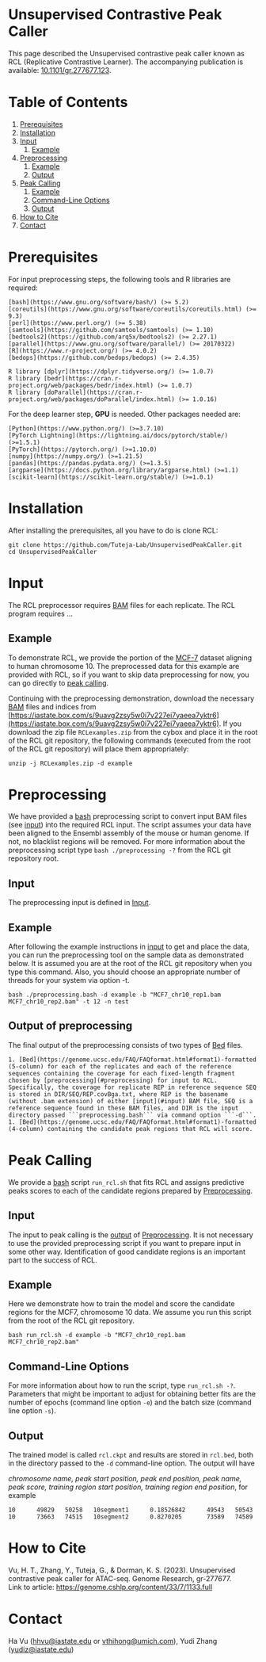 # Unsupervised Contrastive Peak Caller
This page described the Unsupervised contrastive peak caller known as RCL (Replicative Contrastive Learner).
The accompanying publication is available: [10.1101/gr.277677.123](https://doi.org/10.1101/gr.277677.123).

# Table of Contents
1. [Prerequisites](#prerequisites)
1. [Installation](#installation)
1. [Input](#input)
	1. [Example](#data_example)
1. [Preprocessing](#preprocessing)
	1. [Example](#preprocessing_example)
	1. [Output](#preprocessing_output)
1. [Peak Calling](#peakcalling)
	1. [Example](#peakcalling_example)
	1. [Command-Line Options](#peakcalling_options)
	1. [Output](#peakcalling_output)
1. [How to Cite](#cite)
1. [Contact](#contact)

# Prerequisites <a name = "prerequisites" />
For input preprocessing steps, the following tools and R libraries are required:
```
[bash](https://www.gnu.org/software/bash/) (>= 5.2)
[coreutils](https://www.gnu.org/software/coreutils/coreutils.html) (>= 9.3)
[perl](https://www.perl.org/) (>= 5.38)
[samtools](https://github.com/samtools/samtools) (>= 1.10)
[bedtools2](https://github.com/arq5x/bedtools2) (>= 2.27.1)
[parallel](https://www.gnu.org/software/parallel/) (>= 20170322)
[R](https://www.r-project.org/) (>= 4.0.2)
[bedops](https://github.com/bedops/bedops) (>= 2.4.35)

R library [dplyr](https://dplyr.tidyverse.org/) (>= 1.0.7)
R library [bedr](https://cran.r-project.org/web/packages/bedr/index.html) (>= 1.0.7)
R library [doParallel](https://cran.r-project.org/web/packages/doParallel/index.html) (>= 1.0.16)
```
For the deep learner step, **GPU** is needed. Other packages needed are:
```
[Python](https://www.python.org/) (>=3.7.10)
[PyTorch Lightning](https://lightning.ai/docs/pytorch/stable/) (>=1.5.1)
[PyTorch](https://pytorch.org/) (>=1.10.0)
[numpy](https://numpy.org/) (>=1.21.5)
[pandas](https://pandas.pydata.org/) (>=1.3.5)
[argparse](https://docs.python.org/library/argparse.html) (>=1.1)
[scikit-learn](https://scikit-learn.org/stable/) (>=1.0.1)
```

# Installation <a name = "installation" />

After installing the prerequisites, all you have to do is clone RCL:

```
git clone https://github.com/Tuteja-Lab/UnsupervisedPeakCaller.git
cd UnsupervisedPeakCaller
```

# Input <a name = "input" />

The RCL preprocessor requires [BAM](https://en.wikipedia.org/wiki/Binary_Alignment_Map) files for each replicate.
The RCL program requires ...

## Example <a name = "data_example" />
To demonstrate RCL, we provide the portion of the [MCF-7](https://www.encodeproject.org/search/?type=Experiment&searchTerm=ENCSR422SUG) dataset aligning to human chromosome 10.
The preprocessed data for this example are provided with RCL, so if you want to skip data preprocessing for now, you can go directly to [peak calling](#peakcalling).

Continuing with the preprocessing demonstration, download the necessary [BAM](https://en.wikipedia.org/wiki/Binary_Alignment_Map) files and indices from [https://iastate.box.com/s/9uavg2zsy5w0i7v227ei7yaeea7yktr6](https://iastate.box.com/s/9uavg2zsy5w0i7v227ei7yaeea7yktr6).
If you download the zip file ```RCLexamples.zip``` from the cybox and place it in the root of the RCL git repository, the following commands (executed from the root of the RCL git repository) will place them appropriately:

```
unzip -j RCLexamples.zip -d example
```

# Preprocessing <a name = "preprocessing" />
We have provided a [bash](https://www.gnu.org/software/bash/) preprocessing script to convert input BAM files (see [input](#input)) into the required RCL input.
The script assumes your data have been aligned to the Ensembl assembly of the mouse or human genome.
If not, no blacklist regions will be removed.
For more information about the preprocessing script type ```bash ./preprocessing -?``` from the RCL git repository root.

## Input <a name = "preprocessing_input" />
The preprocessing input is defined in [Input](#input).

## Example <a name = "preprocessing_example" />
After following the example instructions in [input](data_example) to get and place the data, you can run the preprocessing tool on the sample data as demonstrated below.
It is assumed you are at the root of the RCL git repository when you type this command.
Also, you should choose an appropriate number of threads for your system via option -t.

```
bash ./preprocessing.bash -d example -b "MCF7_chr10_rep1.bam MCF7_chr10_rep2.bam" -t 12 -n test
```

## Output of preprocessing <a name = "preprocessing_output" />
The final output of the preprocessing consists of two types of [Bed](https://genome.ucsc.edu/FAQ/FAQformat.html#format1) files.

	1. [Bed](https://genome.ucsc.edu/FAQ/FAQformat.html#format1)-formatted (5-column) for each of the replicates and each of the reference sequences containing the coverage for each fixed-length fragment chosen by [preprocessing](#preprocessing) for input to RCL. Specifically, the coverage for replicate REP in reference sequence SEQ is stored in DIR/SEQ/REP.covBga.txt, where REP is the basename (without .bam extension) of either [input](#input) BAM file, SEQ is a reference sequence found in these BAM files, and DIR is the input directory passed ```preprocessing.bash``` via command option ```-d```.
	1. [Bed](https://genome.ucsc.edu/FAQ/FAQformat.html#format1)-formatted (4-column) containing the candidate peak regions that RCL will score.

# Peak Calling <a name = "peakcalling" />
We provide a [bash](https://www.gnu.org/software/bash/) script ```run_rcl.sh``` that fits RCL and assigns predictive peaks scores to each of the candidate regions prepared by [Preprocessing](#preprocessing).

## Input <a name = "rcl_input" />
The input to peak calling is the [output](#preprocessing_input) of [Preprocessing](#preprocessing).
It is not necessary to use the provided preprocessing script if you want to prepare input in some other way.
Identification of good candidate regions is an important part to the success of RCL.

## Example

Here we demonstrate how to train the model and score the candidate regions for the MCF7, chromosome 10 data.
We assume you run this script from the root of the RCL git repository.

```
bash run_rcl.sh -d example -b "MCF7_chr10_rep1.bam MCF7_chr10_rep2.bam"
```

## Command-Line Options <a name = "peakcalling_options" />

For more information about how to run the script, type ```run_rcl.sh -?```.
Parameters that might be important to adjust for obtaining better fits are the number of epochs (command line option ```-e```) and the batch size (command line option ```-s```).

## Output <a name = "rcl_output" />

The trained model is called `rcl.ckpt` and results are stored in `rcl.bed`, both in the directory passed to the ```-d``` command-line option. The output will have 

*chromosome name, peak start position, peak end position, peak name, peak score, training region start position, training region end position*, for example
```
10      49829   50258   10segment1      0.18526842      49543   50543
10      73663   74515   10segment2      0.8270205       73589   74589
```

# How to Cite <a name = "cite" />
Vu, H. T., Zhang, Y., Tuteja, G., & Dorman, K. S. (2023). Unsupervised contrastive peak caller for ATAC-seq. Genome Research, gr-277677.   
Link to article: https://genome.cshlp.org/content/33/7/1133.full

# Contact <a name = "contact" />

Ha Vu (hhvu@iastate.edu or vthihong@umich.com), Yudi Zhang (yudiz@iastate.edu)


